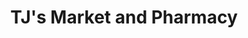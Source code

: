 ---
title: "TJ's Market and Pharmacy"
url: /hughesville/tjs-market-and-pharmacy/
shop: supermarket
---